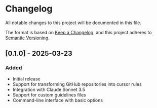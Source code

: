 # Changelog

All notable changes to this project will be documented in this file.

The format is based on [Keep a Changelog](https://keepachangelog.com/en/1.0.0/),
and this project adheres to [Semantic Versioning](https://semver.org/spec/v2.0.0.html).

## [0.1.0] - 2025-03-23

### Added

- Initial release
- Support for transforming GitHub repositories into cursor rules
- Integration with Claude Sonnet 3.5
- Support for custom guidelines files
- Command-line interface with basic options
